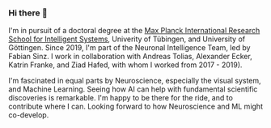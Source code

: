### Hi there 👋

I'm in pursuit of a doctoral degree at the [Max Planck International Research School for Intelligent Systems](https://imprs.is.mpg.de/), Univerity of Tübingen, and University of Göttingen. Since 2019, I'm part of the Neuronal Intelligence Team, led by Fabian Sinz. I work in collaboration with Andreas Tolias, Alexander Ecker, Katrin Franke, and Ziad Hafed, with whom I worked from 2017 - 2019).

I'm fascinated in equal parts by Neuroscience, especially the visual system, and Machine Learning. Seeing how AI can help with fundamental scientific discoveries is remarkable. I'm happy to be there for the ride, and to contribute where I can. Looking forward to how Neuroscience and ML might co-develop.
